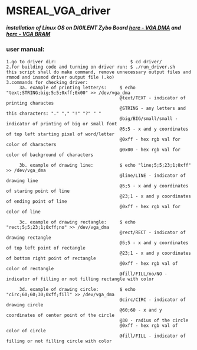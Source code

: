 # MSREAL_VGA_driver

##### installation of Linux OS on DIGILENT Zybo Board [here - VGA DMA](https://www.elektronika.ftn.uns.ac.rs/mikroracunarski-sistemi-za-rad-u-realnom-vremenu/wp-content/uploads/sites/99/2018/03/Vezba12_Instaliranje_Linux-a_na_Zybo_ploci_na_primeru_DMA_VGA.pdf) and [here - VGA BRAM](https://www.elektronika.ftn.uns.ac.rs/mikroracunarski-sistemi-za-rad-u-realnom-vremenu/wp-content/uploads/sites/99/2018/03/Vezba11_Instaliranje_Linux-a_na_Zybo_ploci_na_primeru_BRAM_VGA.pdf)

### user manual:
```
1.go to driver dir:                            $ cd driver/
2.for building code and turning on driver run: $ ./run_driver.sh  
this script shall do make command, remove unnecessary output files and rmmod and insmod driver output file (.ko)
3.commands for checking driver:
     3a. example of printing letter/s:     $ echo "text;STRING;big;5;5;0xff;0x00" >> /dev/vga_dma
                                           @text/TEXT - indicator of printing charactes
                                           @STRING - any letters and this characters: "." "," "!" "?" " "
                                           @big/BIG/small/small - indicator of printing of big or small font
                                           @5;5 - x and y coordinates of top left starting pixel of word/letter
                                           @0xff - hex rgb val for color of characters
                                           @0x00 - hex rgb val for color of background of characters

     3b. example of drawing line:          $ echo "line;5;5;23;1;0xff" >> /dev/vga_dma
                                           @line/LINE - indicator of drawing line
                                           @5;5 - x and y coordinates of staring point of line
                                           @23;1 - x and y coordinates of ending point of line
                                           @0xff - hex rgb val for color of line

     3c. example of drawing rectangle:     $ echo "rect;5;5;23;1;0xff;no" >> /dev/vga_dma 
                                           @rect/RECT - indicator of drawing rectangle
                                           @5;5 - x and y coordinates of top left point of rectangle
                                           @23;1 - x and y coordinates of bottom right point of rectangle
                                           @0xff - hex rgb val of color of rectangle
                                           @fill/FILL/no/NO - indicator of filling or not filling rectangle with color

     3d. example of drawing circle:        $ echo "circ;60;60;30;0xff;fill" >> /dev/vga_dma 
                                           @circ/CIRC - indicator of drawing circle
                                           @60;60 - x and y coordinates of center point of the circle
                                           @30 - radius of the circle
                                           @0xff - hex rgb val of color of circle
                                           @fill/FILL - indicator of filling or not filling circle with color
```
